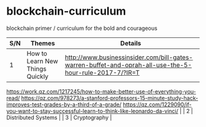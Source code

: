 # blockchain-curriculum
blockchain primer / curriculum for the bold and courageous

| S/N | Themes                          | Details |
|-----|---------------------------------|---------|
| 1   | How to Learn New Things Quickly | http://www.businessinsider.com/bill-gates-warren-buffet-and-oprah-all-use-the-5-hour-rule-2017-7/?IR=T 
https://work.qz.com/1217245/how-to-make-better-use-of-everything-you-read/
https://qz.com/978273/a-stanford-professors-15-minute-study-hack-improves-test-grades-by-a-third-of-a-grade/
https://qz.com/1229090/if-you-want-to-stay-successful-learn-to-think-like-leonardo-da-vinci/
|
| 2   | Distributed Systems             |
| 3   | Cryptography                    |
